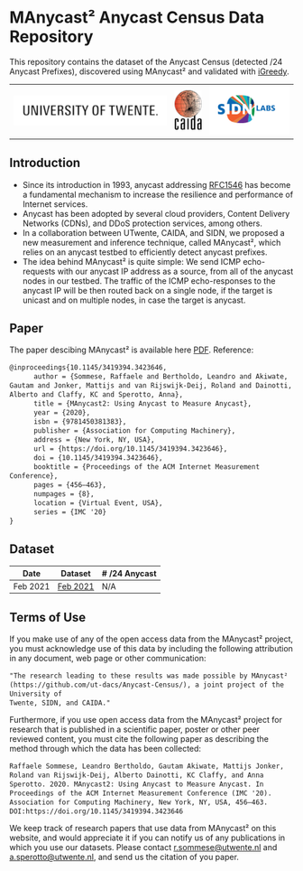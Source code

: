 # MAnycast² Anycast Census Data Repository
This repository contains the dataset of the Anycast Census (detected /24 Anycast Prefixes), discovered using MAnycast² and validated with [iGreedy](https://anycast.telecom-paristech.fr/dataset/).

<div>
   <table width="100%" height="100%" align="center" valign="center">
   <tr><td>
<img style="float: center;" src="images/ut.jpg?raw=true"/>
   </td><td>
<img style="float: center;" src="images/caida.png?raw=true"/>
   </td><td>
<img style="float: center;" src="images/SIDNlabs_Logo.png?raw=true"/>
   </td></tr>
   </table>
</div>


## Introduction
- Since its introduction in 1993, anycast addressing [RFC1546](https://tools.ietf.org/html/rfc1546) has become a fundamental mechanism to increase the  resilience and performance of Internet services.
- Anycast has been adopted by several cloud providers, Content Delivery Networks (CDNs), and DDoS protection services, among others.
- In a collaboration between UTwente, CAIDA, and SIDN, we proposed a new measurement and inference technique, called MAnycast², which relies on an anycast testbed to efficiently detect anycast prefixes.
- The idea behind MAnycast² is quite simple: We send ICMP echo-requests with our anycast IP address as a source, from all of the anycast nodes in our testbed. The traffic of the ICMP echo-responses to the anycast IP will be then routed back on a single node, if the target is unicast and on multiple nodes, in case the target is anycast.
## Paper
The paper descibing MAnycast² is available here [PDF](https://www.caida.org/publications/papers/2020/manycast2/manycast2.pdf). Reference:
```
@inproceedings{10.1145/3419394.3423646,
      author = {Sommese, Raffaele and Bertholdo, Leandro and Akiwate, Gautam and Jonker, Mattijs and van Rijswijk-Deij, Roland and Dainotti, Alberto and Claffy, KC and Sperotto, Anna},
      title = {MAnycast2: Using Anycast to Measure Anycast},
      year = {2020},
      isbn = {9781450381383},
      publisher = {Association for Computing Machinery},
      address = {New York, NY, USA},
      url = {https://doi.org/10.1145/3419394.3423646},
      doi = {10.1145/3419394.3423646},
      booktitle = {Proceedings of the ACM Internet Measurement Conference},
      pages = {456–463},
      numpages = {8},
      location = {Virtual Event, USA},
      series = {IMC '20}
}
```
## Dataset
|Date       |          Dataset |  # /24 Anycast|
|-----------|------------------|---------------|
|Feb 2021   |    [Feb 2021]()  |            N/A|

## Terms of Use
If you make use of any of the open access data from the MAnycast² project,
you must acknowledge use of this data by including the following attribution
in any document, web page or other communication:
```
"The research leading to these results was made possible by MAnycast²
(https://github.com/ut-dacs/Anycast-Census/), a joint project of the University of
Twente, SIDN, and CAIDA."
```

Furthermore, if you use open access data from the MAnycast² project for
research that is published in a scientific paper, poster or other peer
reviewed content, you must cite the following paper as describing the
method through which the data has been collected:
```
Raffaele Sommese, Leandro Bertholdo, Gautam Akiwate, Mattijs Jonker, Roland van Rijswijk-Deij, Alberto Dainotti, KC Claffy, and Anna Sperotto. 2020. MAnycast2: Using Anycast to Measure Anycast. In Proceedings of the ACM Internet Measurement Conference (IMC '20). Association for Computing Machinery, New York, NY, USA, 456–463. DOI:https://doi.org/10.1145/3419394.3423646
```
We keep track of research papers that use data from MAnycast² on this website,
and would appreciate it if you can notify us of any publications in which you
use our datasets. Please contact r.sommese@utwente.nl and
a.sperotto@utwente.nl, and send us the citation of you paper.
